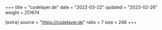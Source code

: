+++
title = "codelayer.de"
date = "2022-03-22"
updated = "2023-02-26"
weight = 251674

[extra]
source = "https://codelayer.de"
ratio = 7
size = 246
+++
